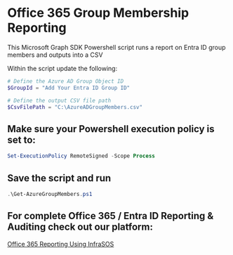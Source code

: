 # Office 365 Group Membership Reporting

This Microsoft Graph SDK Powershell script runs a report on Entra ID group members and outputs into a CSV

Within the script update the following:
```powershell
# Define the Azure AD Group Object ID
$GroupId = "Add Your Entra ID Group ID"

# Define the output CSV file path
$CsvFilePath = "C:\AzureADGroupMembers.csv"
```

## Make sure your Powershell execution policy is set to:
```powershell
Set-ExecutionPolicy RemoteSigned -Scope Process
```

## Save the script and run
```powershell
.\Get-AzureGroupMembers.ps1
```

## For complete Office 365 / Entra ID Reporting & Auditing check out our platform:

[Office 365 Reporting Using InfraSOS](https://infrasos.com/office-365-reporting/)


